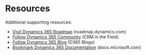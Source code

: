 # Resources

Additional supporting resources:

* <a href="https://roadmap.dynamics.com" target="_blank">Visit Dynamics 365 Roadmap</a> (roadmap.dynamics.com) 
* <a href="https://community.dynamics.com/crm/b/crminthefield" target="_blank">Follow Dynamics 365 Community</a> (CRM in the Field)
* <a href="https://cloudblogs.microsoft.com/dynamics365/" target="_blank">Follow Dynamics 365 Blog</a> (D365 Blogs)
* <a href="https://learn.microsoft.com/en-us/dynamics365/sales/help-hub" target="_blank">Bookmark Dynamics 365 Documentation</a> (docs.microsoft.com)
